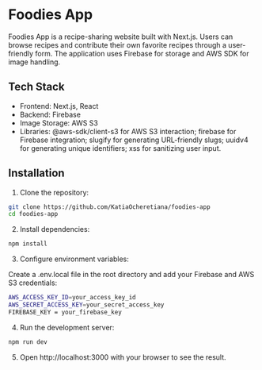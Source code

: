 # Foodies App

Foodies App is a recipe-sharing website built with Next.js. Users can browse recipes and contribute their own favorite recipes through a user-friendly form.
The application uses Firebase for storage and AWS SDK for image handling.

## Tech Stack

- Frontend: Next.js, React
- Backend: Firebase
- Image Storage: AWS S3
- Libraries: @aws-sdk/client-s3 for AWS S3 interaction;
  firebase for Firebase integration;
  slugify for generating URL-friendly slugs;
  uuidv4 for generating unique identifiers;
  xss for sanitizing user input.

## Installation

1. Clone the repository:

```bash
git clone https://github.com/KatiaOcheretiana/foodies-app
cd foodies-app
```

2. Install dependencies:

```bash
npm install
```

3. Configure environment variables:

Create a .env.local file in the root directory and add your Firebase and AWS S3 credentials:

```bash
AWS_ACCESS_KEY_ID=your_access_key_id
AWS_SECRET_ACCESS_KEY=your_secret_access_key
FIREBASE_KEY = your_firebase_key
```

4. Run the development server:

```bash
npm run dev
```

5. Open http://localhost:3000 with your browser to see the result.
